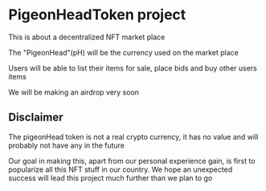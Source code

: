 # PigeonHeadToken project
This is about a decentralized NFT market place

The "PigeonHead"(pH) will be the currency used on the market place

Users will be able to list their items for sale, place bids and buy other users items

We will be making an airdrop very soon

## Disclaimer

The pigeonHead token is not a real crypto currency, it has no value and will probably not have any in  the future

Our goal in making this, apart from our personal experience gain, is first to popularize all this NFT stuff in our country. We hope an unexpected success will lead this project much further than we plan to go
